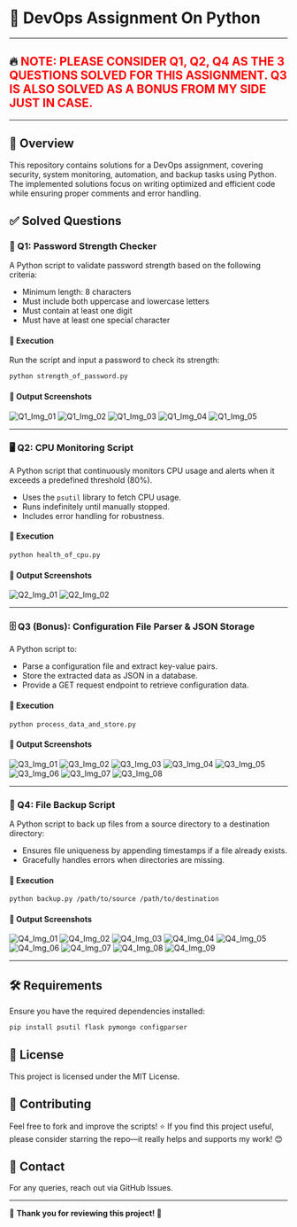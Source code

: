 # 📌 DevOps Assignment On Python

---

## 🔥 **<span style="color:red">NOTE: PLEASE CONSIDER Q1, Q2, Q4 AS THE 3 QUESTIONS SOLVED FOR THIS ASSIGNMENT. Q3 IS ALSO SOLVED AS A BONUS FROM MY SIDE JUST IN CASE.</span>**

---

## 📖 Overview
This repository contains solutions for a DevOps assignment, covering security, system monitoring, automation, and backup tasks using Python. The implemented solutions focus on writing optimized and efficient code while ensuring proper comments and error handling.

## ✅ Solved Questions

### 🚀 Q1: Password Strength Checker
A Python script to validate password strength based on the following criteria:
- Minimum length: 8 characters
- Must include both uppercase and lowercase letters
- Must contain at least one digit
- Must have at least one special character

#### 📌 Execution
Run the script and input a password to check its strength:
```bash
python strength_of_password.py
```

#### 📸 Output Screenshots

![Q1_Img_01](https://github.com/user-attachments/assets/7e8c84a5-fd77-4dc9-a9f0-cf956210c168)
![Q1_Img_02](https://github.com/user-attachments/assets/d2af0fc9-0b0f-4986-962e-502454e733b3)
![Q1_Img_03](https://github.com/user-attachments/assets/27236412-8e61-4544-8dd9-c32d37660144)
![Q1_Img_04](https://github.com/user-attachments/assets/78dffe74-3c30-4c61-8866-df10f47a924c)
![Q1_Img_05](https://github.com/user-attachments/assets/fc5777c0-2fab-44c6-afa6-69740e30e4cc)

---

### 🖥️ Q2: CPU Monitoring Script
A Python script that continuously monitors CPU usage and alerts when it exceeds a predefined threshold (80%).
- Uses the `psutil` library to fetch CPU usage.
- Runs indefinitely until manually stopped.
- Includes error handling for robustness.

#### 📌 Execution
```bash
python health_of_cpu.py
```

#### 📸 Output Screenshots

![Q2_Img_01](https://github.com/user-attachments/assets/a4fe53fd-fe90-41d6-aea5-68e69df008ac)
![Q2_Img_02](https://github.com/user-attachments/assets/f693223c-de08-4fb9-9cd4-b5415e5e5b1e)

---

### 🗄️ Q3 (Bonus): Configuration File Parser & JSON Storage
A Python script to:
- Parse a configuration file and extract key-value pairs.
- Store the extracted data as JSON in a database.
- Provide a GET request endpoint to retrieve configuration data.

#### 📌 Execution
```bash
python process_data_and_store.py
```

#### 📸 Output Screenshots

![Q3_Img_01](https://github.com/user-attachments/assets/a0542ecc-d8e1-4df4-9c6e-f7577a466418)
![Q3_Img_02](https://github.com/user-attachments/assets/78d670bd-910d-4e02-bff9-216aea7f1149)
![Q3_Img_03](https://github.com/user-attachments/assets/d980cb9e-508f-4330-bb60-07e1683576c5)
![Q3_Img_04](https://github.com/user-attachments/assets/b296ff78-b3af-4914-a628-59be0270d378)
![Q3_Img_05](https://github.com/user-attachments/assets/5f62d731-1e1a-4e7a-9c86-546060256ac1)
![Q3_Img_06](https://github.com/user-attachments/assets/fb739fd7-c973-4c84-abe1-f14d06b0f295)
![Q3_Img_07](https://github.com/user-attachments/assets/b13382cd-f033-4726-92e3-7f29d27dcd64)
![Q3_Img_08](https://github.com/user-attachments/assets/cc1c543c-8a2b-4cd0-bea5-73dc3e6689f6)

---

### 📂 Q4: File Backup Script
A Python script to back up files from a source directory to a destination directory:
- Ensures file uniqueness by appending timestamps if a file already exists.
- Gracefully handles errors when directories are missing.

#### 📌 Execution
```bash
python backup.py /path/to/source /path/to/destination
```

#### 📸 Output Screenshots

![Q4_Img_01](https://github.com/user-attachments/assets/fc5b7e63-dc74-4988-8ca9-416d5c8bbcc0)
![Q4_Img_02](https://github.com/user-attachments/assets/23c960db-b50b-44e3-8797-b126279ffb18)
![Q4_Img_03](https://github.com/user-attachments/assets/a64da1ae-cd84-4d9c-8886-de92f331bb04)
![Q4_Img_04](https://github.com/user-attachments/assets/883f449a-5de8-40f7-99fe-7a9dca22d185)
![Q4_Img_05](https://github.com/user-attachments/assets/99c933bf-849e-43cb-bb24-a359af02890e)
![Q4_Img_06](https://github.com/user-attachments/assets/773eee35-a827-48e9-9370-b5392defe996)
![Q4_Img_07](https://github.com/user-attachments/assets/416e9537-b6c0-4fd8-abc1-aabef755649e)
![Q4_Img_08](https://github.com/user-attachments/assets/e98fc407-6f84-4bba-8ebc-fab16307fd90)
![Q4_Img_09](https://github.com/user-attachments/assets/20bf075e-78d9-4c01-8d7c-1cbf0bfa7235)

---

## 🛠️ Requirements
Ensure you have the required dependencies installed:
```bash
pip install psutil flask pymongo configparser
```

## 📜 License
This project is licensed under the MIT License.

## 🤝 Contributing
Feel free to fork and improve the scripts! ⭐ If you find this project useful, please consider starring the repo—it really helps and supports my work! 😊

## 📧 Contact
For any queries, reach out via GitHub Issues.

---

🎯 **Thank you for reviewing this project! 🚀**


